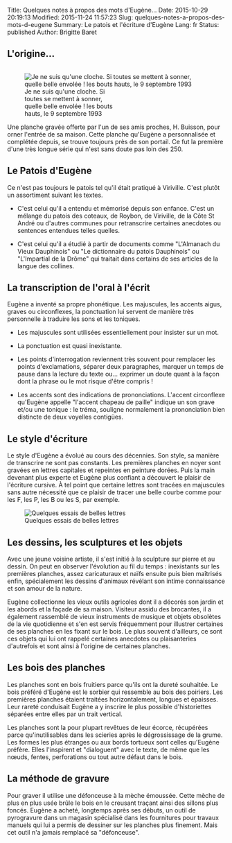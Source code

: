 Title: Quelques notes à propos des mots d'Eugène…
Date: 2015-10-29 20:19:13
Modified: 2015-11-24 11:57:23
Slug: quelques-notes-a-propos-des-mots-d-eugene
Summary: Le patois et l'écriture d'Eugène
Lang: fr
Status: published
Author: Brigitte Baret

## L'origine…

<figure class="image-block" style="float: right;">
  <img alt="Je ne suis qu&#x27;une cloche. Si toutes se mettent à sonner, quelle belle envolée ! les bouts hauts, le 9 septembre 1993" src="{static}/images/entree.png">
  <figcaption style="max-width: 213px">Je ne suis qu&#x27;une cloche. Si toutes se mettent à sonner, quelle belle envolée ! les bouts hauts, le 9 septembre 1993 </figcaption>
</figure>


Une planche gravée offerte par l'un de ses amis proches, H. Buisson, pour orner l'entrée de sa maison. Cette planche qu'Eugène a personnalisée et complétée depuis, se trouve toujours près de son portail. Ce fut la première d'une très longue série qui n'est sans doute pas loin des 250.



## Le Patois d'Eugène

Ce n'est pas toujours le patois tel qu'il était pratiqué à Viriville. C'est plutôt un assortiment suivant les textes.

- C'est celui qu'il a entendu et mémorisé depuis son enfance. C'est un mélange du patois des coteaux, de Roybon, de Viriville, de la Côte St André ou d'autres communes pour retranscrire certaines anecdotes ou sentences entendues telles quelles.

- C'est celui qu'il a étudié à partir de documents comme "L'Almanach du Vieux Dauphinois" ou "Le dictionnaire du patois Dauphinois" ou "L'Impartial de la Drôme" qui traitait dans certains de ses articles de la langue des collines.



## La transcription de l'oral à l'écrit

Eugène a inventé sa propre phonétique. Les majuscules, les accents aigus, graves ou circonflexes, la ponctuation lui servent de manière très personnelle à traduire les sons et les toniques.


- Les majuscules sont utilisées essentiellement pour insister sur un mot.


- La ponctuation est quasi inexistante.

- Les points d'interrogation reviennent très souvent pour remplacer les points d'exclamations, séparer deux paragraphes, marquer un temps de pause dans la lecture du texte ou…  exprimer un doute quant à la façon dont la phrase ou le mot risque d'être compris !

- Les accents sont des indications de prononciations. L'accent circonflexe qu'Eugène appelle "l'accent chapeau de paille" indique un son grave et/ou une tonique : le tréma, souligne normalement la prononciation bien distincte de deux voyelles contigües.



## Le style d'écriture

Le style d'Eugène a évolué au cours des décennies. Son style, sa manière de transcrire ne sont pas constants. Les premières planches en noyer sont gravées en lettres capitales  et repeintes en peinture dorées. Puis la main devenant plus experte et Eugène plus confiant a découvert le plaisir de l'écriture cursive. À tel point que certaine lettres sont tracées en majuscules sans autre nécessité que ce plaisir de tracer une belle courbe comme pour les F, les P, les B ou les S, par exemple.


<figure class="image-block" style="float: center;">
  <img alt="Quelques essais de belles lettres" src="{static}/images/planche_88_verso.png">
  <figcaption style="max-width: 354px">Quelques essais de belles lettres</figcaption>
</figure>




## Les dessins, les sculptures et les objets

Avec une  jeune voisine artiste, il s'est initié à la sculpture sur pierre et  au dessin. On peut en observer l'évolution au fil du temps : inexistants sur les premières planches, assez caricaturaux et naïfs ensuite puis bien maîtrisés enfin, spécialement les dessins d'animaux révélant son intime connaissance et son amour de la nature.




Eugène collectionne les vieux outils agricoles dont il a décorés son jardin et les abords et la façade de sa maison. Visiteur assidu des brocantes, il a également rassemblé de vieux instruments de musique et objets obsolètes de la vie quotidienne et  s'en est servis fréquemment pour illustrer certaines de ses planches en les fixant sur le bois. Le plus souvent d'ailleurs, ce sont ces objets qui lui ont rappelé certaines anecdotes ou plaisanteries d'autrefois et sont ainsi à l'origine de certaines planches.



## Les bois des planches

Les planches sont en bois fruitiers parce qu'ils ont la dureté souhaitée. Le bois préféré d'Eugène est le sorbier qui ressemble au bois des poiriers. Les premières planches étaient traitées horizontalement, longues et épaisses. Leur rareté conduisait Eugène a y inscrire le plus possible d'historiettes séparées entre elles par un trait vertical.



Les planches sont la pour plupart revêtues de leur écorce, récupérées parce qu'inutilisables dans les scieries après le dégrossissage de la grume.  Les formes les plus étranges ou aux bords tortueux sont celles qu'Eugène préfère. Elles l'inspirent et "dialoguent" avec le texte, de même que les nœuds, fentes, perforations ou tout autre défaut dans le bois.




## La méthode de gravure

Pour graver il utilise une défonceuse à la mèche émoussée. Cette mèche de plus en plus usée brûle le bois en le creusant traçant ainsi des sillons plus foncés. Eugène a acheté, longtemps après ses débuts, un outil de pyrogravure dans un magasin spécialisé dans les fournitures pour travaux manuels qui lui a permis de dessiner sur les planches plus finement. Mais cet outil n'a jamais remplacé sa "défonceuse".


